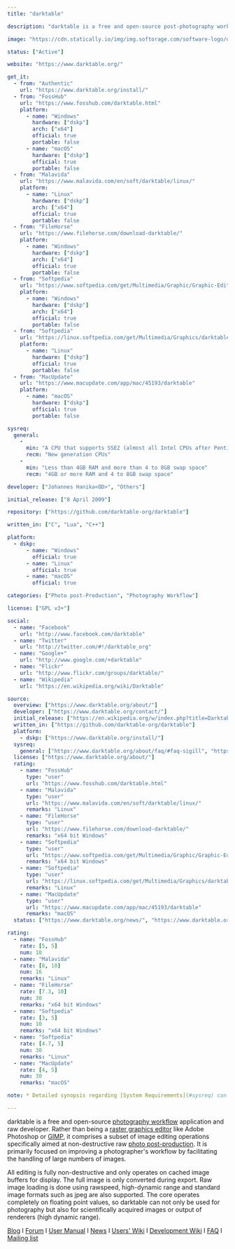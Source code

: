 ```yaml
---
title: "darktable"

description: "darktable is a free and open-source post-photography workflow application and raw developer"

image: "https://cdn.statically.io/img/img.softorage.com/software-logo/darktable.png?h=64"

status: ["Active"]

website: "https://www.darktable.org/"

get_it:
  - from: "Authentic"
    url: "https://www.darktable.org/install/"
  - from: "FossHub"
    url: "https://www.fosshub.com/darktable.html"
    platform:
      - name: "Windows"
        hardware: ["dskp"]
        arch: ["x64"]
        official: true
        portable: false
      - name: "macOS"
        hardware: ["dskp"]
        official: true
        portable: false
  - from: "Malavida"
    url: "https://www.malavida.com/en/soft/darktable/linux/"
    platform:
      - name: "Linux"
        hardware: ["dskp"]
        arch: ["x64"]
        official: true
        portable: false
  - from: "FileHorse"
    url: "https://www.filehorse.com/download-darktable/"
    platform:
      - name: "Windows"
        hardware: ["dskp"]
        arch: ["x64"]
        official: true
        portable: false
  - from: "Softpedia"
    url: "https://www.softpedia.com/get/Multimedia/Graphic/Graphic-Editors/darktable.shtml"
    platform:
      - name: "Windows"
        hardware: ["dskp"]
        arch: ["x64"]
        official: true
        portable: false
  - from: "Softpedia"
    url: "https://linux.softpedia.com/get/Multimedia/Graphics/darktable-51811.shtml"
    platform:
      - name: "Linux"
        hardware: ["dskp"]
        official: true
        portable: false
  - from: "MacUpdate"
    url: "https://www.macupdate.com/app/mac/45193/darktable"
    platform:
      - name: "macOS"
        hardware: ["dskp"]
        official: true
        portable: false

sysreq:
  general:
    -
      min: "A CPU that supports SSE2 (almost all Intel CPUs after Pentium 4)"
      recm: "New generation CPUs"
    -
      min: "Less than 4GB RAM and more than 4 to 8GB swap space"
      recm: "4GB or more RAM and 4 to 8GB swap space"

developer: ["Johannes Hanika<OD>", "Others"]

initial_release: ["8 April 2009"]

repository: ["https://github.com/darktable-org/darktable"]

written_in: ["C", "Lua", "C++"]

platform:
  - dskp:
      - name: "Windows"
        official: true
      - name: "Linux"
        official: true
      - name: "macOS"
        official: true

categories: ["Photo post-Production", "Photography Workflow"]

license: ["GPL v3+"]

social:
  - name: "Facebook"
    url: "http://www.facebook.com/darktable"
  - name: "Twitter"
    url: "http://twitter.com/#!/darktable_org"
  - name: "Google+"
    url: "http://www.google.com/+darktable"
  - name: "Flickr"
    url: "http://www.flickr.com/groups/darktable/"
  - name: "Wikipedia"
    url: "https://en.wikipedia.org/wiki/Darktable"

source:
  overview: ["https://www.darktable.org/about/"]
  developer: ["https://www.darktable.org/contact/"]
  initial_release: ["https://en.wikipedia.org/w/index.php?title=Darktable&oldid=878467735", "http://www.darktable.org/news/8/", "http://www.darktable.org/blog/11/"]
  written_in: ["https://github.com/darktable-org/darktable"]
  platform:
    - dskp: ["https://www.darktable.org/install/"]
  sysreq:
    general: ["https://www.darktable.org/about/faq/#faq-sigill", "https://www.darktable.org/2012/03/darktable-and-memory/", "https://lewiscollard.com/computar/darktable-linux-review/"]
  license: ["https://www.darktable.org/about/"]
  rating:
    - name: "FossHub"
      type: "user"
      url: "https://www.fosshub.com/darktable.html"
    - name: "Malavida"
      type: "user"
      url: "https://www.malavida.com/en/soft/darktable/linux/"
      remarks: "Linux"
    - name: "FileHorse"
      type: "user"
      url: "https://www.filehorse.com/download-darktable/"
      remarks: "x64 bit Windows"
    - name: "Softpedia"
      type: "user"
      url: "https://www.softpedia.com/get/Multimedia/Graphic/Graphic-Editors/darktable.shtml"
      remarks: "x64 bit Windows"
    - name: "Softpedia"
      type: "user"
      url: "https://linux.softpedia.com/get/Multimedia/Graphics/darktable-51811.shtml"
      remarks: "Linux"
    - name: "MacUpdate"
      type: "user"
      url: "https://www.macupdate.com/app/mac/45193/darktable"
      remarks: "macOS"
  status: ["https://www.darktable.org/news/", "https://www.darktable.org/blog/"]

rating:
  - name: "FossHub"
    rate: [5, 5]
    num: 10
  - name: "Malavida"
    rate: [8, 10]
    num: 16
    remarks: "Linux"
  - name: "FileHorse"
    rate: [7.3, 10]
    num: 30
    remarks: "x64 bit Windows"
  - name: "Softpedia"
    rate: [3, 5]
    num: 10
    remarks: "x64 bit Windows"
  - name: "Softpedia"
    rate: [4.7, 5]
    num: 30
    remarks: "Linux"
  - name: "MacUpdate"
    rate: [4, 5]
    num: 30
    remarks: "macOS"

note: * Detailed synopsis regarding [System Requirements](#sysreq) can be found at [this link](https://www.darktable.org/2012/03/darktable-and-memory/).

---
```

  darktable is a free and open-source [photography workflow](/categories/photography-workflow) application and raw developer. Rather than being a [raster graphics editor](raster-graphics-editor) like Adobe Photoshop or [GIMP](/software/gimp), it comprises a subset of image editing operations specifically aimed at non-destructive raw [photo post-production](photo-post-production). It is primarily focused on improving a photographer's workflow by facilitating the handling of large numbers of images.
  
  All editing is fully non-destructive and only operates on cached image buffers for display. The full image is only converted during export. Raw image loading is done using rawspeed, high-dynamic range and standard image formats such as jpeg are also supported. The core operates completely on floating point values, so darktable can not only be used for photography but also for scientifically acquired images or output of renderers (high dynamic range).
  
  [Blog](https://www.darktable.org/blog/)  I  [Forum](https://discuss.pixls.us/c/software/darktable)  I  [User Manual](http://www.darktable.org/usermanual/en/)  I  [News](https://www.darktable.org/news/)  I  [Users' Wiki](https://redmine.darktable.org/projects/users/wiki)  I  [Development Wiki](https://redmine.darktable.org/projects/darktable/wiki)  I  [FAQ](https://www.darktable.org/about/faq/)  I  [Mailing list](https://www.darktable.org/contact/)
  

